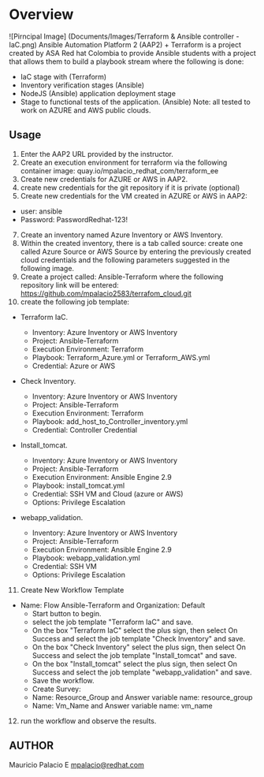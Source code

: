 # Overview

![Pirncipal Image] (Documents/Images/Terraform & Ansible controller - IaC.png)
Ansible Automation Platform 2 (AAP2) + Terraform is a project created by ASA Red hat Colombia to provide Ansible students with a project that allows them to build a playbook stream where the following is done:
- IaC stage with (Terraform)
- Inventory verification stages (Ansible)
- NodeJS (Ansible) application deployment stage
- Stage to functional tests of the application. (Ansible)
Note: all tested to work on AZURE and AWS public clouds.

Usage
---------

1. Enter the AAP2 URL provided by the instructor.
2. Create an execution environment for terraform via the following container image: quay.io/mpalacio_redhat_com/terraform_ee
3. Create new credentials for AZURE or AWS in AAP2.
4. create new credentials for the git repository if it is private (optional)
5. Create new credentials for the VM created in AZURE or AWS in AAP2:
  - user: ansible
  - Password: PasswordRedhat-123! 
7. Create an inventory named Azure Inventory or AWS Inventory.
8. Within the created inventory, there is a tab called source: create one called Azure Source or AWS Source by entering the            previously created cloud credentials and the following parameters suggested in the following image.
9. Create a project called: Ansible-Terraform where the following repository link will be entered:                                     https://github.com/mpalacio2583/terrafom_cloud.git
10. create the following job template:

  - Terraform IaC. 
    - Inventory: Azure Inventory or AWS Inventory
    - Project: Ansible-Terraform 
    - Execution Environment: Terraform
    - Playbook: Terraform_Azure.yml or  Terraform_AWS.yml
    - Credential: Azure or AWS

  - Check Inventory.
    - Inventory: Azure Inventory or AWS Inventory
    - Project: Ansible-Terraform 
    - Execution Environment: Terraform
    - Playbook: add_host_to_Controller_inventory.yml
    - Credential: Controller Credential


  - Install_tomcat.
    - Inventory: Azure Inventory or AWS Inventory
    - Project: Ansible-Terraform 
    - Execution Environment: Ansible Engine 2.9 
    - Playbook: install_tomcat.yml
    - Credential: SSH VM and Cloud (azure or AWS)
    - Options: Privilege Escalation

  - webapp_validation.
    - Inventory: Azure Inventory or AWS Inventory
    - Project: Ansible-Terraform 
    - Execution Environment: Ansible Engine 2.9 
    - Playbook: webapp_validation.yml
    - Credential: SSH VM
    - Options: Privilege Escalation
    
11. Create New Workflow Template
  - Name: Flow Ansible-Terraform and Organization: Default
    -  Start button to begin.
      -  select the job template "Terraform IaC" and save.
      -  On the box "Terraform IaC" select the plus sign, then select On Success and select the job template "Check Inventory" and          save.
      -  On the box "Check Inventory" select the plus sign, then select On Success and select the job template "Install_tomcat"             and save.
      -  On the box "Install_tomcat" select the plus sign, then select On Success and select the job template "webapp_validation"             and save.
    -  Save the workflow.
    -  Create Survey:
      -  Name: Resource_Group and Answer variable name: resource_group
      -  Name: Vm_Name and Answer variable name: vm_name

12. run the workflow and observe the results.



AUTHOR
------
Mauricio Palacio E mpalacio@redhat.com
